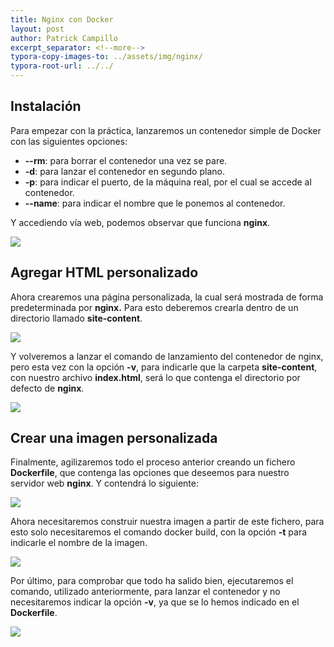 ```yaml
---
title: Nginx con Docker
layout: post
author: Patrick Campillo
excerpt_separator: <!--more-->
typora-copy-images-to: ../assets/img/nginx/
typora-root-url: ../../
---
```

## Instalación

Para empezar con la práctica, lanzaremos un contenedor simple de Docker con las siguientes opciones:

- **--rm**: para borrar el contenedor una vez se pare.
- **-d**: para lanzar el contenedor en segundo plano.
- **-p**: para indicar el puerto, de la máquina real, por el cual se accede al contenedor. 
- **--name**: para indicar el nombre que le ponemos al contenedor.

Y accediendo vía web, podemos observar que funciona **nginx**.

![](/patrickcampillo/assets/img/nginx/1.png)





## Agregar HTML personalizado

Ahora crearemos una página personalizada, la cual será mostrada de forma predeterminada por **nginx.** Para esto deberemos crearla dentro de un directorio llamado **site-content**.

![](/patrickcampillo/assets/img/nginx/2.png)

Y volveremos a lanzar el comando de lanzamiento del contenedor de nginx, pero esta vez con la opción **-v**, para indicarle que la carpeta **site-content**, con nuestro archivo **index.html**, será lo que contenga el directorio por defecto de **nginx**.

![](/patrickcampillo/assets/img/nginx/3.png)





## Crear una imagen personalizada

Finalmente, agilizaremos todo el proceso anterior creando un fichero **Dockerfile**, que contenga las opciones que deseemos para nuestro servidor web **nginx**. Y contendrá lo siguiente:

![](/patrickcampillo/assets/img/nginx/4.png)

Ahora necesitaremos construir nuestra imagen a partir de este fichero, para esto solo necesitaremos el comando docker build, con la opción **-t** para indicarle el nombre de la imagen.

![](/patrickcampillo/assets/img/nginx/5.png)

Por último, para comprobar que todo ha salido bien, ejecutaremos el comando, utilizado anteriormente, para lanzar el contenedor y no necesitaremos indicar la opción **-v**, ya que se lo hemos indicado en el **Dockerfile**.

![](/patrickcampillo/assets/img/nginx/6.png)